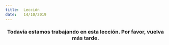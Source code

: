 ```yaml
---
title:  Lección
date:   14/10/2019
---
```


### <center>Todavía estamos trabajando en esta lección. Por favor, vuelva más tarde.</center>